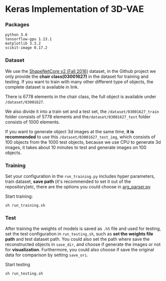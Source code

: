 # Keras Implementation of 3D-VAE

### Packages

```
python 3.6
tensorflow-gpu 1.13.1
matplotlib 3.3.2
scikit-image 0.17.2 
```

### Dataset

We use the [ShapeNetCore v2 (Fall 2016)](https://www.shapenet.org/download/shapenetcore) dataset, in the Github project we only provide the **chair class(03001627)** in the dataset for training and testing. If you want to train with many other different type of objects, the complete dataset is available in link.

There is 6778 elements in the chair class, the full object is available under `/dataset/03001627`. 

We also divide it into a train set and a test set, the `/dataset/03001627_train` folder consists of 5778 elements and the`/dataset/03001627_test` folder consists of 1000 elements.

 If you want to generate object 3d images at the same time, **it is recommended** to use this `/dataset/03001627_test_img`, which consists of 100 objects from the 1000 test objects, because we use CPU to generate 3d images, it takes about 10 minutes to test and generate images on 100 objects.

### Training

Set your configuration in the `run_training.py` includes hyper parameters, train dataset, **save path** (it's recommended to set it out of the repository)etc, there are the options you could choose in [arg_parser.py]()

Start training:

```shell
sh run_training.sh
```

### Test

After training the weights of models is saved as `.h5` file and used for testing, set the test configuration in `run_testing,sh`, such as **set the weights file path** and test dataset path. You could also set the path where save the reconstructed objects in `save_dir`, and choose if generate the images or not for **visualization**. Furthermore, you could also choose if save the original data for comparison by setting `save_ori`.

Start testing

```shell
sh run_testing.sh
```







